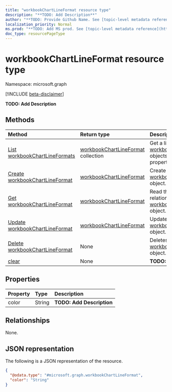 ```yaml
---
title: "workbookChartLineFormat resource type"
description: "**TODO: Add Description**"
author: "**TODO: Provide Github Name. See [topic-level metadata reference](https://msgo.azurewebsites.net/add/document/guidelines/metadata.html#topic-level-metadata)**"
localization_priority: Normal
ms.prod: "**TODO: Add MS prod. See [topic-level metadata reference](https://msgo.azurewebsites.net/add/document/guidelines/metadata.html#topic-level-metadata)**"
doc_type: resourcePageType
---
```


# workbookChartLineFormat resource type

Namespace: microsoft.graph

[!INCLUDE [beta-disclaimer](../../includes/beta-disclaimer.md)]

**TODO: Add Description**

## Methods
|Method|Return type|Description|
|:---|:---|:---|
|[List workbookChartLineFormats](../api/workbookchartlineformat-list.md)|[workbookChartLineFormat](../resources/workbookchartlineformat.md) collection|Get a list of the [workbookChartLineFormat](../resources/workbookchartlineformat.md) objects and their properties.|
|[Create workbookChartLineFormat](../api/workbookchartlineformat-create.md)|[workbookChartLineFormat](../resources/workbookchartlineformat.md)|Create a new [workbookChartLineFormat](../resources/workbookchartlineformat.md) object.|
|[Get workbookChartLineFormat](../api/workbookchartlineformat-get.md)|[workbookChartLineFormat](../resources/workbookchartlineformat.md)|Read the properties and relationships of a [workbookChartLineFormat](../resources/workbookchartlineformat.md) object.|
|[Update workbookChartLineFormat](../api/workbookchartlineformat-update.md)|[workbookChartLineFormat](../resources/workbookchartlineformat.md)|Update the properties of a [workbookChartLineFormat](../resources/workbookchartlineformat.md) object.|
|[Delete workbookChartLineFormat](../api/workbookchartlineformat-delete.md)|None|Deletes a [workbookChartLineFormat](../resources/workbookchartlineformat.md) object.|
|[clear](../api/workbookchartlineformat-clear.md)|None|**TODO: Add Description**|

## Properties
|Property|Type|Description|
|:---|:---|:---|
|color|String|**TODO: Add Description**|

## Relationships
None.

## JSON representation
The following is a JSON representation of the resource.
<!-- {
  "blockType": "resource",
  "keyProperty": "id",
  "@odata.type": "microsoft.graph.workbookChartLineFormat",
  "openType": false
}
-->
``` json
{
  "@odata.type": "#microsoft.graph.workbookChartLineFormat",
  "color": "String"
}
```

